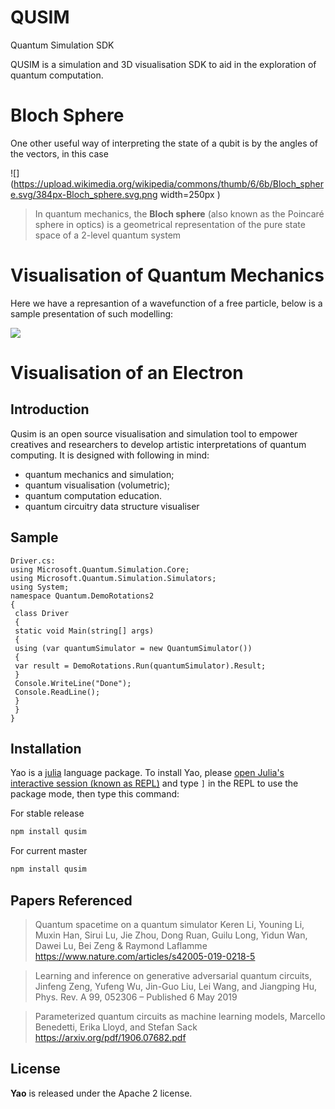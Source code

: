 # QUSIM

Quantum Simulation SDK

QUSIM is a simulation and 3D visualisation SDK to aid in the exploration of quantum computation. 

# Bloch Sphere

One other useful way of interpreting the state of a qubit is by the angles of the vectors, in
this case

![](https://upload.wikimedia.org/wikipedia/commons/thumb/6/6b/Bloch_sphere.svg/384px-Bloch_sphere.svg.png width=250px )

> In quantum mechanics, the **Bloch sphere** (also known as the Poincaré sphere in optics) is a geometrical representation of the pure state space of a 2-level quantum system


# Visualisation of Quantum Mechanics

Here we have a represantion of a wavefunction of a free particle, below is a sample presentation of such modelling:
 
[![](http://img.youtube.com/vi/p7bzE1E5PMY/0.jpg)](http://www.youtube.com/watch?v=p7bzE1E5PMY "")


# Visualisation of an Electron


## Introduction

Qusim is an open source visualisation and simulation tool to empower creatives and researchers to develop artistic interpretations of quantum computing. It is designed with following in mind:

- quantum mechanics and simulation;
- quantum visualisation (volumetric);
- quantum computation education.
- quantum circuitry data structure visualiser

## Sample

```c-sharp
Driver.cs:
using Microsoft.Quantum.Simulation.Core;
using Microsoft.Quantum.Simulation.Simulators;
using System;
namespace Quantum.DemoRotations2
{
 class Driver
 {
 static void Main(string[] args)
 {
 using (var quantumSimulator = new QuantumSimulator())
 {
 var result = DemoRotations.Run(quantumSimulator).Result;
 }
 Console.WriteLine("Done");
 Console.ReadLine();
 }
 }
}
```

## Installation

Yao is a [julia](https://julialang.org/) language package. To install Yao, please [open Julia's interactive session (known as REPL)](https://docs.julialang.org/en/v1/manual/getting-started/) and type `]` in the REPL to use the package mode, then type this command:

For stable release

```javascript
npm install qusim
```

For current master

```javascript
npm install qusim
```


## Papers Referenced

> Quantum spacetime on a quantum simulator
> Keren Li, Youning Li, Muxin Han, Sirui Lu, Jie Zhou, Dong Ruan, Guilu Long, Yidun Wan, Dawei Lu, Bei Zeng & Raymond Laflamme 
> https://www.nature.com/articles/s42005-019-0218-5

> Learning and inference on generative adversarial quantum circuits,
> Jinfeng Zeng, Yufeng Wu, Jin-Guo Liu, Lei Wang, and Jiangping Hu,
> Phys. Rev. A 99, 052306 – Published 6 May 2019

> Parameterized quantum circuits as machine learning models,
> Marcello Benedetti, Erika Lloyd, and Stefan Sack
> https://arxiv.org/pdf/1906.07682.pdf

## License

**Yao** is released under the Apache 2 license.
